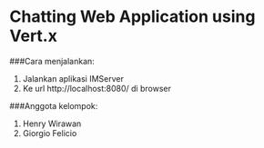 # Chatting Web Application using Vert.x

###Cara menjalankan:
1. Jalankan aplikasi IMServer
2. Ke url http://localhost:8080/ di browser

###Anggota kelompok:
1. Henry Wirawan
2. Giorgio Felicio
